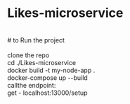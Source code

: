 # Likes-microservice
<br>
# to Run the project
<br><br>
clone the repo<br>
cd ./Likes-microservice<br>
docker build -t my-node-app . <br>
docker-compose up --build<br>
callthe endpoint:<br>
get - localhost:13000/setup<br>
